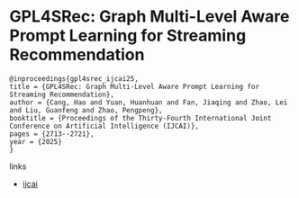 # GPL4SRec: Graph Multi-Level Aware Prompt Learning for Streaming Recommendation

```
@inproceedings{gpl4srec_ijcai25,
title = {GPL4SRec: Graph Multi-Level Aware Prompt Learning for Streaming Recommendation},
author = {Cang, Hao and Yuan, Huanhuan and Fan, Jiaqing and Zhao, Lei and Liu, Guanfeng and Zhao, Pengpeng},
booktitle = {Proceedings of the Thirty-Fourth International Joint Conference on Artificial Intelligence (IJCAI)},
pages = {2713--2721},
year = {2025}
}
```

links
- [ijcai](https://www.ijcai.org/proceedings/2025/302)
